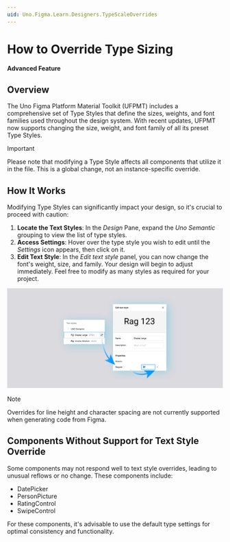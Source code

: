 ```yaml
---
uid: Uno.Figma.Learn.Designers.TypeScaleOverrides
---
```


# How to Override Type Sizing
**Advanced Feature**

## Overview

The Uno Figma Platform Material Toolkit (UFPMT) includes a comprehensive set of Type Styles that define the sizes, weights, and font families used throughout the design system. With recent updates, UFPMT now supports changing the size, weight, and font family of all its preset Type Styles.

> [!IMPORTANT]
> Please note that modifying a Type Style affects all components that utilize it in the file. This is a global change, not an instance-specific override.

## How It Works

Modifying Type Styles can significantly impact your design, so it's crucial to proceed with caution:

1. **Locate the Text Styles**: In the *Design* Pane, expand the *Uno Semantic* grouping to view the list of type styles.
2. **Access Settings**: Hover over the type style you wish to edit until the *Settings* icon appears, then click on it.
3. **Edit Text Style**: In the *Edit text style* panel, you can now change the font's weight, size, and family. Your design will begin to adjust immediately. Feel free to modify as many styles as required for your project.

![Type Style Overrides](assets/TypeStyleOverrides.png)

> [!NOTE] 
> Overrides for line height and character spacing are not currently supported when generating code from Figma.

## Components Without Support for Text Style Override

Some components may not respond well to text style overrides, leading to unusual reflows or no change. These components include:

- DatePicker
- PersonPicture
- RatingControl
- SwipeControl

For these components, it's advisable to use the default type settings for optimal consistency and functionality.
